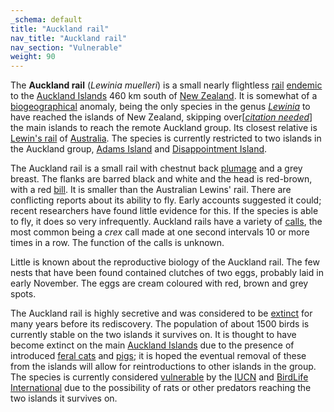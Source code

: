 ```yaml
---
_schema: default
title: "Auckland rail"
nav_title: "Auckland rail"
nav_section: "Vulnerable"
weight: 90
---
```

                                   



 

The **Auckland rail** (_Lewinia muelleri_) is a small nearly flightless [rail](https://en.wikipedia.org/wiki/Rallidae) [endemic](https://en.wikipedia.org/wiki/Endemism) to the [Auckland Islands](https://en.wikipedia.org/wiki/Auckland_Islands) 460 km south of [New Zealand](https://en.wikipedia.org/wiki/New_Zealand). It is somewhat of a [biogeographical](https://en.wikipedia.org/wiki/Biogeography) anomaly, being the only species in the genus _[Lewinia](https://en.wikipedia.org/wiki/Lewinia)_ to have reached the islands of New Zealand, skipping over\[_[citation needed](https://en.wikipedia.org/wiki/Wikipedia:Citation_needed)_\] the main islands to reach the remote Auckland group. Its closest relative is [Lewin's rail](https://en.wikipedia.org/wiki/Lewin%27s_rail) of [Australia](https://en.wikipedia.org/wiki/Australia). The species is currently restricted to two islands in the Auckland group, [Adams Island](https://en.wikipedia.org/wiki/Adams_Island,_New_Zealand) and [Disappointment Island](https://en.wikipedia.org/wiki/Disappointment_Island).

The Auckland rail is a small rail with chestnut back [plumage](https://en.wikipedia.org/wiki/Plumage) and a grey breast. The flanks are barred black and white and the head is red-brown, with a red [bill](https://en.wikipedia.org/wiki/Beak). It is smaller than the Australian Lewins' rail. There are conflicting reports about its ability to fly. Early accounts suggested it could; recent researchers have found little evidence for this. If the species is able to fly, it does so very infrequently. Auckland rails have a variety of [calls](https://en.wikipedia.org/wiki/Bird_song), the most common being a _crex_ call made at one second intervals 10 or more times in a row. The function of the calls is unknown.

Little is known about the reproductive biology of the Auckland rail. The few nests that have been found contained clutches of two eggs, probably laid in early November. The eggs are cream coloured with red, brown and grey spots.

The Auckland rail is highly secretive and was considered to be [extinct](https://en.wikipedia.org/wiki/Extinct) for many years before its rediscovery. The population of about 1500 birds is currently stable on the two islands it survives on. It is thought to have become extinct on the main [Auckland Islands](https://en.wikipedia.org/wiki/Auckland_Islands) due to the presence of introduced [feral cats](https://en.wikipedia.org/wiki/Feral_cat) and [pigs](https://en.wikipedia.org/wiki/Pig); it is hoped the eventual removal of these from the islands will allow for reintroductions to other islands in the group. The species is currently considered [vulnerable](https://en.wikipedia.org/wiki/Vulnerable_species) by the [IUCN](https://en.wikipedia.org/wiki/IUCN) and [BirdLife International](https://en.wikipedia.org/wiki/BirdLife_International) due to the possibility of rats or other predators reaching the two islands it survives on.

